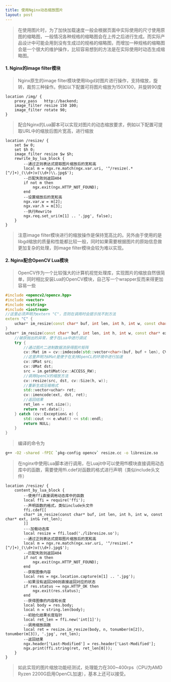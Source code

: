 ```yaml
---
title: 使用Nginx动态缩放图片
layout: post
---
```

> 在使用图片时，为了加快加载速度一般会根据页面中实际使用的尺寸使用原图的缩略图，一般情况各种规格的缩略图会在上传之后进行生成。而实际产品设计中可能会用到没有生成过的规格的缩略图，而增加一种规格的缩略图会是一个很大的维护操作，比较容易想到的方法是在实际使用时动态生成缩略图。

#### 1. Nginx的image filter模块
> Nginx原生的image filter模块使用libgd对图片进行操作，支持缩放，旋转，裁剪三种操作。例如以下配置可将图片缩放为150X100，并旋转90度
```nginx
location /img/ {
    proxy_pass   http://backend;
    image_filter resize 150 100;
    image_filter rotate 90;
}
```
>
> 配合Nginx的Lua脚本可以实现对图片的动态缩放要求，例如以下配置可提取URL中的缩放后图片宽高，进行缩放
>
```nginx
location /resize/ {
    set $w 0;
    set $h 0;
    image_filter resize $w $h;
    rewrite_by_lua_block {
        --通过正则表达式提取图片缩放后的宽和高
        local m = ngx.re.match(ngx.var.uri, '^/resize(.*[^/]+)_(\\d+)x(\\d+)\\.jpg$');
        --匹配失败则返回404
        if not m then
            ngx.exit(ngx.HTTP_NOT_FOUND);
        end
        --设置缩放后的宽和高
        ngx.var.w = m[2];
        ngx.var.h = m[3];
        --执行Rewrite
        ngx.req.set_uri(m[1] .. '.jpg', false);
    }
}
```
>
> 注意image filter模块进行的缩放操作是保持宽高比的。另外由于使用的是libgd缩放的质量和性能都比较一般，同时如果需要根据图片的原始信息做更加复杂的处理，则image filter模块会较为难以实现。

#### 2. Nginx配合OpenCV Lua模块
> OpenCV作为一个比较强大的计算机视觉处理库，实现图片的缩放自然很简单，同时相比安装Lua的OpenCV模块，自己写一个wrapper反而来得更加容易一些
```c++
#include <opencv2/opencv.hpp>
#include <vector>
#include <cstring>
#include <iostream>
//这里必须声明为extern "C"，否则在调用时会提示找不到方法
extern "C" {
    uchar* im_resize(const char* buf, int len, int h, int w, const char* ext, int& ret_len);
}
uchar* im_resize(const char* buf, int len, int h, int w, const char* ext, int& ret_len) {
    //破获抛出的异常，便于在Lua中进行调试
    try {
        //通过图片二进制数据流获得图片矩阵
        cv::Mat im = cv::imdecode(std::vector<char>(buf, buf + len), CV_LOAD_IMAGE_COLOR);
        //这里声明为UMat是便于在支持OpenCL的环境中进行加速
        cv::UMat src;
        cv::UMat dst;
        src = im.getUMat(cv::ACCESS_RW);
        //调用OpenCV的缩放方法
        cv::resize(src, dst, cv::Size(h, w));
        //重新生成压缩格式
        std::vector<uchar> ret;
        cv::imencode(ext, dst, ret);
        //返回结果
        ret_len = ret.size();
        return ret.data();
    } catch (cv::Exception& e) {
        std::cout << e.what() << std::endl;
        return NULL;
    }
}
```
> 
> 编译的命令为
```bash
g++ -O2 -shared -fPIC `pkg-config opencv` resize.cc -o libresize.so
```
>
> 在nginx中使用Lua脚本进行调用，在Luajit中可以使用ffi模块直接调用动态库中的函数，需要使用ffi.cdef对函数的格式进行声明（类似include头文件）
```nginx
location /resize/ {
    content_by_lua_block {
        --使用ffi直接调用动态库中的函数
        local ffi = require('ffi');
        --声明函数的格式，类似include头文件
        ffi.cdef[[
        char* im_resize(const char* buf, int len, int h, int w, const char* ext, int& ret_len);
        ]]
        ---加载动态库
        local resize = ffi.load('./libresize.so');
        --通过正则表达式提取图片缩放后的宽和高
        local m = ngx.re.match(ngx.var.uri, '^/resize(.*[^/]+)_(\\d+)x(\\d+).jpg$');
        --匹配失败则返回404
        if not m then
            ngx.exit(ngx.HTTP_NOT_FOUND);
        end
        --获取图像内容
        local res = ngx.location.capture(m[1] .. '.jpg');
        --如果没有返回200则直接返回对应的状态
        if res.status ~= ngx.HTTP_OK then
            ngx.exit(res.status);
        end
        --获得图像的内容和长度
        local body = res.body;
        local n = string.len(body);
        --初始化结果长度指针
        local ret_len = ffi.new('int[1]');
        --调用缩放函数
        local ret = resize.im_resize(body, n, tonumber(m[2]), tonumber(m[3]), '.jpg', ret_len);
        --返回结果
        ngx.header['Last-Modified'] = res.header['Last-Modified'];
        ngx.print(ffi.string(ret, ret_len[0]));
    }
}
```
> 如此实现的图片缩放功能经测试，处理能力在300~400rps（CPU为AMD Ryzen 2200G启用OpenCL加速），基本上还可以接受。
